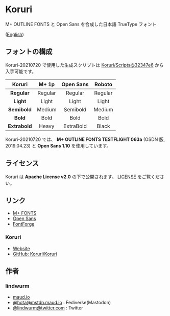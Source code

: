 # Koruri

M+ OUTLINE FONTS と Open Sans を合成した日本語 TrueType フォント

([English](README_EN.md))

## フォントの構成

Koruri-20210720 で使用した生成スクリプトは [Koruri/Scripts@32347e6](https://github.com/Koruri/Scripts/commit/32347e67680ed8bbf4a2e34858eb61e6c2f602e1) から入手可能です。

|    Koruri     |  M+ 1p  | Open Sans | Roboto  |
| :-----------: | :-----: | :-------: | :-----: |
|  **Regular**  | Regular |  Regular  | Regular |
|   **Light**   |  Light  |   Light   |  Light  |
| **Semibold**  | Medium  | Semibold  | Medium  |
|   **Bold**    |  Bold   |   Bold    |  Bold   |
| **Extrabold** |  Heavy  | ExtraBold |  Black  |

Koruri-20210720 では、 **M+ OUTLINE FONTS TESTFLIGHT 063a** (OSDN 版, 2019.04.23) と **Open Sans 1.10** を使用しています。

## ライセンス

Koruri は **Apache License v2.0** の下で公開されます。 [LICENSE](LICENSE.txt) をご覧ください。

## リンク

- [M+ FONTS](https://mplus-fonts.osdn.jp)
- [Open Sans](https://fonts.google.com/specimen/Open+Sans)
- [FontForge](https://fontforge.org/)

### Koruri

- [Website](https://koruri.github.io)
- [GitHub: Koruri/Koruri](https://github.com/Koruri/Koruri)

## 作者

### lindwurm

- [maud.io](https://maud.io)
- [@hota@mstdn.maud.io](https://mstdn.maud.io/@hota) : Fediverse(Mastodon)
- [@lindwurm@twitter.com](https://twitter.com/lindwurm) : Twitter
